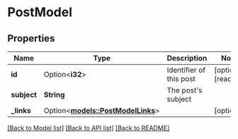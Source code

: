 # PostModel

## Properties

Name | Type | Description | Notes
------------ | ------------- | ------------- | -------------
**id** | Option<**i32**> | Identifier of this post | [optional][readonly]
**subject** | **String** | The post's subject | 
**_links** | Option<[**models::PostModelLinks**](PostModel__links.md)> |  | [optional]

[[Back to Model list]](../README.md#documentation-for-models) [[Back to API list]](../README.md#documentation-for-api-endpoints) [[Back to README]](../README.md)


